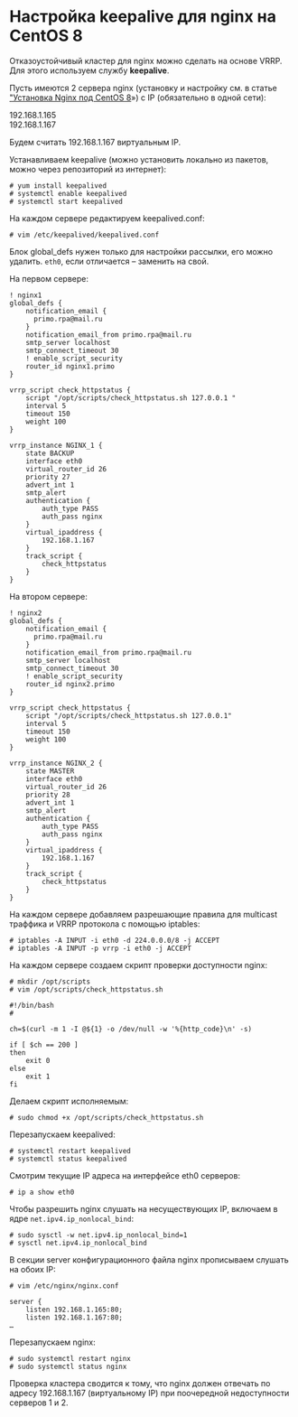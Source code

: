 # Настройка keepalive для nginx на CentOS 8

Отказоустойчивый кластер для nginx можно сделать на основе VRRP. Для этого используем службу **keepalive**.

Пусть имеются 2 сервера nginx (установку и настройку см. в статье ["Установка Nginx под CentOS 8](https://docs.primo-rpa.ru/primo-rpa/orchestrator-new/install/linux/centos/nginx-centos)») c IP (обязательно в одной сети):

192.168.1.165  
192.168.1.167

Будем считать 192.168.1.167 виртуальным IP.

Устанавливаем keepalive (можно установить локально из пакетов, можно через репозиторий из интернет):
```
# yum install keepalived 
# systemctl enable keepalived
# systemctl start keepalived
```
На каждом сервере редактируем keepalived.conf:
```
# vim /etc/keepalived/keepalived.conf
```
Блок global_defs нужен только для настройки рассылки, его можно удалить. `eth0`, если отличается – заменить на свой.

На первом сервере:	
```
! nginx1
global_defs {
    notification_email {
      primo.rpa@mail.ru
    }
    notification_email_from primo.rpa@mail.ru
    smtp_server localhost
    smtp_connect_timeout 30
    ! enable_script_security
    router_id nginx1.primo
}

vrrp_script check_httpstatus {
    script "/opt/scripts/check_httpstatus.sh 127.0.0.1 "
    interval 5
    timeout 150
    weight 100
}

vrrp_instance NGINX_1 {
    state BACKUP
    interface eth0
    virtual_router_id 26
    priority 27
    advert_int 1
    smtp_alert
    authentication {
        auth_type PASS
        auth_pass nginx
    }
    virtual_ipaddress {
        192.168.1.167
    }
    track_script {
        check_httpstatus
    }
}
```
На втором сервере:
```
! nginx2
global_defs {
    notification_email {
      primo.rpa@mail.ru
    }
    notification_email_from primo.rpa@mail.ru
    smtp_server localhost
    smtp_connect_timeout 30
    ! enable_script_security
    router_id nginx2.primo
}

vrrp_script check_httpstatus {
    script "/opt/scripts/check_httpstatus.sh 127.0.0.1"
    interval 5
    timeout 150
    weight 100
}

vrrp_instance NGINX_2 {
    state MASTER
    interface eth0
    virtual_router_id 26
    priority 28
    advert_int 1
    smtp_alert
    authentication {
        auth_type PASS
        auth_pass nginx
    }
    virtual_ipaddress {
        192.168.1.167
    }
    track_script {
        check_httpstatus
    }
}
```
На каждом сервере добавляем разрешающие правила для multicast траффика и VRRP протокола с помощью iptables:
```
# iptables -A INPUT -i eth0 -d 224.0.0.0/8 -j ACCEPT
# iptables -A INPUT -p vrrp -i eth0 -j ACCEPT
```
На каждом сервере создаем скрипт проверки доступности nginx:
```
# mkdir /opt/scripts
# vim /opt/scripts/check_httpstatus.sh

#!/bin/bash
#

ch=$(curl -m 1 -I @${1} -o /dev/null -w '%{http_code}\n' -s)

if [ $ch == 200 ]
then
    exit 0
else
    exit 1
fi
```
Делаем скрипт исполняемым:
```
# sudo chmod +x /opt/scripts/check_httpstatus.sh
```
Перезапускаем keepalived:
```
# systemctl restart keepalived
# systemctl status keepalived
```
Смотрим текущие IP адреса на интерфейсе eth0 серверов:
```
# ip a show eth0
```
Чтобы разрешить nginx слушать на несуществующих IP, включаем в ядре `net.ipv4.ip_nonlocal_bind`:
```
# sudo sysctl -w net.ipv4.ip_nonlocal_bind=1
# sysctl net.ipv4.ip_nonlocal_bind
```
В секции server конфигурационного файла nginx прописываем слушать на обоих IP:
```
# vim /etc/nginx/nginx.conf

server {
    listen 192.168.1.165:80;
    listen 192.168.1.167:80;
…
```
Перезапускаем nginx:
```
# sudo systemctl restart nginx
# sudo systemctl status nginx
```
Проверка кластера сводится к тому, что nginx должен отвечать по адресу 192.168.1.167 (виртуальному IP) при поочередной недоступности серверов 1 и 2.


